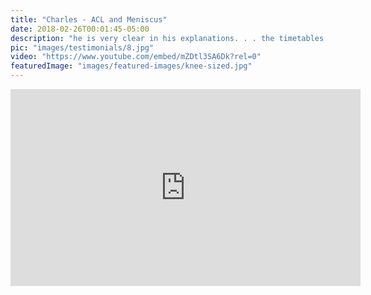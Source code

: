 ```yaml
---
title: "Charles - ACL and Meniscus"
date: 2018-02-26T00:01:45-05:00
description: "he is very clear in his explanations. . . the timetables he laid out were right on . . ."
pic: "images/testimonials/8.jpg"
video: "https://www.youtube.com/embed/mZDtl3SA6Dk?rel=0"
featuredImage: "images/featured-images/knee-sized.jpg"
---
```


<iframe width="560" height="315" src="https://www.youtube.com/embed/mZDtl3SA6Dk?rel=0" frameborder="0" allow="autoplay; encrypted-media" allowfullscreen></iframe>
 